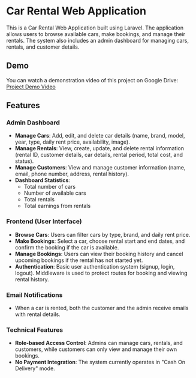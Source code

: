 # Car Rental Web Application

This is a Car Rental Web Application built using Laravel. The application allows users to browse available cars, make bookings, and manage their rentals. The system also includes an admin dashboard for managing cars, rentals, and customer details.

## Demo

You can watch a demonstration video of this project on Google Drive:  
[Project Demo Video](https://drive.google.com/file/d/1MX2WRW2UN5zE_XsHDvxG4iW_r1t81GJC/view?usp=sharing)


## Features

### Admin Dashboard
- **Manage Cars**: Add, edit, and delete car details (name, brand, model, year, type, daily rent price, availability, image).
- **Manage Rentals**: View, create, update, and delete rental information (rental ID, customer details, car details, rental period, total cost, and status).
- **Manage Customers**: View and manage customer information (name, email, phone number, address, rental history).
- **Dashboard Statistics**: 
  - Total number of cars
  - Number of available cars
  - Total rentals
  - Total earnings from rentals

### Frontend (User Interface)
- **Browse Cars**: Users can filter cars by type, brand, and daily rent price.
- **Make Bookings**: Select a car, choose rental start and end dates, and confirm the booking if the car is available.
- **Manage Bookings**: Users can view their booking history and cancel upcoming bookings if the rental has not started yet.
- **Authentication**: Basic user authentication system (signup, login, logout). Middleware is used to protect routes for booking and viewing rental history.

### Email Notifications
- When a car is rented, both the customer and the admin receive emails with rental details.

### Technical Features
- **Role-based Access Control**: Admins can manage cars, rentals, and customers, while customers can only view and manage their own bookings.
- **No Payment Integration**: The system currently operates in "Cash On Delivery" mode.
